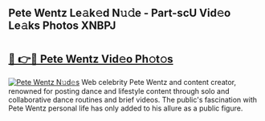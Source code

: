 ## Pete Wentz Le𝚊k𝚎d N𝚞𝚍e - Part-scU Vid𝚎o Le𝚊ks Photos XNBPJ

# <h2><a href="http://fbeldxi.evod.top/?m=Pete+Wentz">🔗 👉🔴 Pete Wentz Vid𝚎o Ph𝚘t𝚘s</a></h2>

[![Pete Wentz N𝚞d𝚎s](https://i.imgur.com/8V9OHl7.gif)](http://fbeldxi.evod.top/?m=Pete+Wentz)
Web celebrity Pete Wentz and content creator, renowned for posting dance and lifestyle content through solo and collaborative dance routines and brief videos. The public's fascination with Pete Wentz personal life has only added to his allure as a public figure. 
